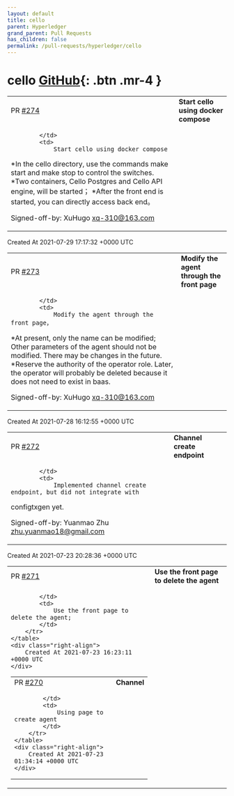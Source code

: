 ```yaml
---
layout: default
title: cello
parent: Hyperledger
grand_parent: Pull Requests
has_children: false
permalink: /pull-requests/hyperledger/cello
---
```


# cello <span class="fs-3 right-align">[GitHub](https://github.com/hyperledger/cello){: .btn .mr-4 }</span>


<div>
    <table>
        <tr>
            <td>
                PR <a href="https://github.com/hyperledger/cello/pull/274" class=".btn">#274</a>
            </td>
            <td>
                <b>
                    Start cello using docker compose
                </b>
            </td>
        </tr>
        <tr>
            <td>
                
            </td>
            <td>
                Start cello using docker compose
*In the cello directory, use the commands make start and make stop to control the switches.
*Two containers, Cello Postgres and Cello API engine, will be started；
*After the front end is started, you can directly access back end。

Signed-off-by: XuHugo <xq-310@163.com>
            </td>
        </tr>
    </table>
    <div class="right-align">
        Created At 2021-07-29 17:17:32 +0000 UTC
    </div>
</div>

<div>
    <table>
        <tr>
            <td>
                PR <a href="https://github.com/hyperledger/cello/pull/273" class=".btn">#273</a>
            </td>
            <td>
                <b>
                    Modify the agent through the front page
                </b>
            </td>
        </tr>
        <tr>
            <td>
                
            </td>
            <td>
                Modify the agent through the front page，
*At present, only the name can be modified; Other parameters of the agent should not be modified.
There may be changes in the future.
*Reserve the authority of the operator role. Later, the operator will probably be deleted because it does not need to exist in baas.

Signed-off-by: XuHugo <xq-310@163.com>
            </td>
        </tr>
    </table>
    <div class="right-align">
        Created At 2021-07-28 16:12:55 +0000 UTC
    </div>
</div>

<div>
    <table>
        <tr>
            <td>
                PR <a href="https://github.com/hyperledger/cello/pull/272" class=".btn">#272</a>
            </td>
            <td>
                <b>
                    Channel create endpoint
                </b>
            </td>
        </tr>
        <tr>
            <td>
                
            </td>
            <td>
                Implemented channel create endpoint, but did not integrate with
configtxgen yet.

Signed-off-by: Yuanmao Zhu <zhu.yuanmao18@gmail.com>
            </td>
        </tr>
    </table>
    <div class="right-align">
        Created At 2021-07-23 20:28:36 +0000 UTC
    </div>
</div>

<div>
    <table>
        <tr>
            <td>
                PR <a href="https://github.com/hyperledger/cello/pull/271" class=".btn">#271</a>
            </td>
            <td>
                <b>
                    Use the front page to delete the agent
                </b>
            </td>
        </tr>
        <tr>
            <td>
                
            </td>
            <td>
                Use the front page to delete the agent;
            </td>
        </tr>
    </table>
    <div class="right-align">
        Created At 2021-07-23 16:23:11 +0000 UTC
    </div>
</div>

<div>
    <table>
        <tr>
            <td>
                PR <a href="https://github.com/hyperledger/cello/pull/270" class=".btn">#270</a>
            </td>
            <td>
                <b>
                    Channel
                </b>
            </td>
        </tr>
        <tr>
            <td>
                
            </td>
            <td>
                Using page to create agent
            </td>
        </tr>
    </table>
    <div class="right-align">
        Created At 2021-07-23 01:34:14 +0000 UTC
    </div>
</div>

